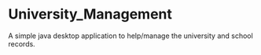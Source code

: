 # University_Management
A simple java desktop application to help/manage the university and school records.
